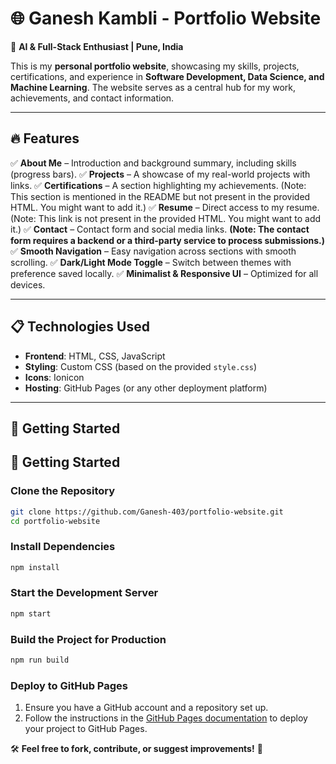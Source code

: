 # 🌐 Ganesh Kambli - Portfolio Website

🚀 **AI & Full-Stack Enthusiast | Pune, India**

This is my **personal portfolio website**, showcasing my skills, projects, certifications, and experience in **Software Development, Data Science, and Machine Learning**. The website serves as a central hub for my work, achievements, and contact information.

---

## 🔥 Features
✅ **About Me** – Introduction and background summary, including skills (progress bars).
✅ **Projects** – A showcase of my real-world projects with links.
✅ **Certifications** – A section highlighting my achievements. (Note: This section is mentioned in the README but not present in the provided HTML. You might want to add it.)
✅ **Resume** – Direct access to my resume. (Note: This link is not present in the provided HTML. You might want to add it.)
✅ **Contact** – Contact form and social media links. **(Note: The contact form requires a backend or a third-party service to process submissions.)**
✅ **Smooth Navigation** – Easy navigation across sections with smooth scrolling.
✅ **Dark/Light Mode Toggle** – Switch between themes with preference saved locally.
✅ **Minimalist & Responsive UI** – Optimized for all devices.

---

## 📋 Technologies Used
- **Frontend**: HTML, CSS, JavaScript
- **Styling**: Custom CSS (based on the provided `style.css`)
- **Icons**: Ionicon
- **Hosting**: GitHub Pages (or any other deployment platform)

---

## 🚀 Getting Started

## 🚀 Getting Started

### **Clone the Repository**
```sh
git clone https://github.com/Ganesh-403/portfolio-website.git
cd portfolio-website
```

### **Install Dependencies**
```sh
npm install
```

### **Start the Development Server**
```sh
npm start
```

### **Build the Project for Production**
```sh
npm run build
```

### **Deploy to GitHub Pages**
1. Ensure you have a GitHub account and a repository set up.
2. Follow the instructions in the [GitHub Pages documentation](https://docs.github.com/en/pages/getting-started-with-github-pages/creating-a-github-pages-site) to deploy your project to GitHub Pages.

🛠 **Feel free to fork, contribute, or suggest improvements!** 🚀  
